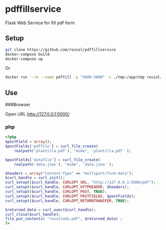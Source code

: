 # pdffillservice
Flask Web Service for fill pdf form

## Setup

```bash
git clone https://github.com/roviol/pdffillservice
docker-compose build
docker-compose up
```

Or

```bash
docker run --rm --name pdffill -p "5000:5000" -v ./tmp:/app/tmp roviol/pdffillservice:latest
```

## Use
###Browser

Open URL http://127.0.0.1:5000/

### php
```php
<?php
$postField = array();
$postFields['pdffile'] = curl_file_create(
    realpath('plantilla.pdf'), "mime", 'plantilla.pdf' );

$postFields['datafile'] = curl_file_create(
    realpath('data.json'), "mime", 'data.json' );

$headers = array("Content-Type" => "multipart/form-data");
$curl_handle = curl_init();
curl_setopt($curl_handle, CURLOPT_URL, "http://127.0.0.1:5000/pdf");
curl_setopt($curl_handle, CURLOPT_HTTPHEADER, $headers);
curl_setopt($curl_handle, CURLOPT_POST, TRUE);
curl_setopt($curl_handle, CURLOPT_POSTFIELDS, $postFields);
curl_setopt($curl_handle, CURLOPT_RETURNTRANSFER, TRUE);

$returned_data = curl_exec($curl_handle);
curl_close($curl_handle);
file_put_contents( "resultado.pdf", $returned_data) ;
?>
```


